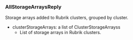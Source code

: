 ### AllStorageArraysReply
Storage arrays added to Rubrik clusters, grouped by cluster.

- clusterStorageArrays: a list of ClusterStorageArrayss
  - List of storage arrays in Rubrik clusters.
